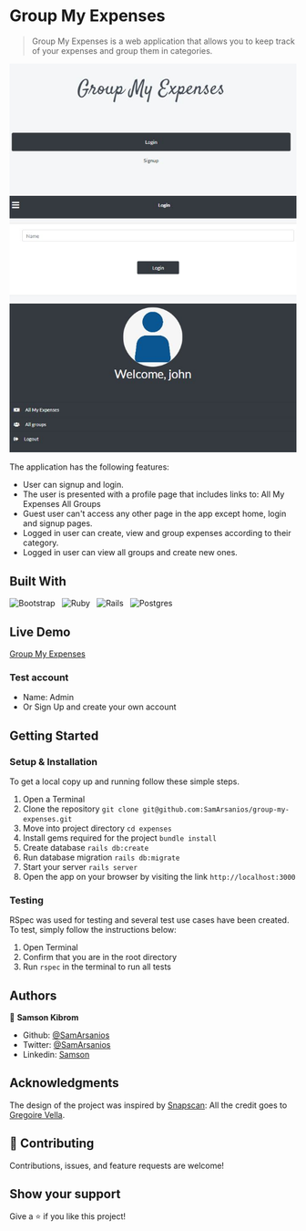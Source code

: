 # Group My Expenses

> Group My Expenses is a web application that allows you to keep track of your expenses and group them in categories.

![App Screenshot](https://github.com/SamArsanios/group-my-expenses/blob/expenses/app/assets/images/screenshot-1.JPG)
![App Screenshot](https://github.com/SamArsanios/group-my-expenses/blob/expenses/app/assets/images/screenshot-2.JPG)
![App Screenshot](https://github.com/SamArsanios/group-my-expenses/blob/expenses/app/assets/images/screenshot-3.JPG)


The application has the following features:

- User can signup and login.
- The user is presented with a profile page that includes links to:
    All My Expenses
    All Groups
- Guest user can't access any other page in the app except home, login and signup pages.
- Logged in user can create, view and group expenses according to their category.
- Logged in user can view all groups and create new ones.

## Built With
![Bootstrap](https://img.shields.io/badge/bootstrap%20-%23563D7C.svg?&style=for-the-badge&logo=bootstrap&logoColor=white)&nbsp;&nbsp;
![Ruby](https://img.shields.io/badge/ruby-%23CC342D.svg?&style=for-the-badge&logo=ruby&logoColor=white)&nbsp;&nbsp;
![Rails](https://img.shields.io/badge/rails%20-%23CC0000.svg?&style=for-the-badge&logo=ruby-on-rails&logoColor=white)&nbsp;&nbsp;
![Postgres](https://img.shields.io/badge/postgres-%23316192.svg?&style=for-the-badge&logo=postgresql&logoColor=white)
&nbsp;&nbsp;

## Live Demo

[Group My Expenses](https://group-my-expenses.herokuapp.com/)

### Test account

- Name: Admin
- Or Sign Up and create your own account

## Getting Started

### Setup & Installation

To get a local copy up and running follow these simple steps.

1. Open a Terminal
2. Clone the repository `git clone git@github.com:SamArsanios/group-my-expenses.git`
3. Move into project directory `cd expenses`
4. Install gems required for the project `bundle install`
5. Create database `rails db:create`
6. Run database migration `rails db:migrate`
7. Start your server `rails server`
8. Open the app on your browser by visiting the link `http://localhost:3000`

### Testing

RSpec was used for testing and several test use cases have been created. To test, simply follow the instructions below:

1. Open Terminal
2. Confirm that you are in the root directory
3. Run `rspec` in the terminal to run all tests

## Authors

👤 **Samson Kibrom**

- Github: [@SamArsanios](https://github.com/SamArsanios)
- Twitter: [@SamArsanios](https://twitter.com/SamArsanios)
- Linkedin: [Samson](https://linkedin.com/in/samson-kibrom/)

## Acknowledgments

The design of the project was inspired by [Snapscan](https://www.behance.net/gallery/19759151/Snapscan-iOs-design-and-branding): All the credit goes to [Gregoire Vella](https://www.behance.net/gregoirevella).

## 🤝 Contributing

Contributions, issues, and feature requests are welcome!

## Show your support

Give a ⭐️ if you like this project!
